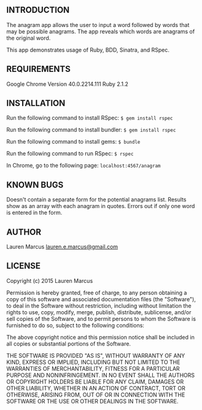 INTRODUCTION
------------
The anagram app allows the user to input a word followed by words that may be possible anagrams. The app reveals which words are anagrams of the original word.

This app demonstrates usage of Ruby, BDD, Sinatra, and RSpec.

REQUIREMENTS
------------
Google Chrome Version 40.0.2214.111
Ruby 2.1.2

INSTALLATION
------------
Run the following command to install RSpec:
`$ gem install rspec`

Run the following command to install bundler:
`$ gem install rspec`

Run the following command to install gems:
`$ bundle`

Run the following command to run RSpec:
`$ rspec`

In Chrome, go to the following page:
`localhost:4567/anagram`

KNOWN BUGS
---------
Doesn't contain a separate form for the potential anagrams list. Results show as an array with each anagram in quotes. Errors out if only one word is entered in the form.

AUTHOR
-------
Lauren Marcus
lauren.e.marcus@gmail.com

LICENSE
-------
Copyright (c) 2015 Lauren Marcus

Permission is hereby granted, free of charge, to any person obtaining a copy of this software and associated documentation files (the "Software"), to deal in the Software without restriction, including without limitation the rights to use, copy, modify, merge, publish, distribute, sublicense, and/or sell copies of the Software, and to permit persons to whom the Software is furnished to do so, subject to the following conditions:

The above copyright notice and this permission notice shall be included in all copies or substantial portions of the Software.

THE SOFTWARE IS PROVIDED "AS IS", WITHOUT WARRANTY OF ANY KIND, EXPRESS OR IMPLIED, INCLUDING BUT NOT LIMITED TO THE WARRANTIES OF MERCHANTABILITY, FITNESS FOR A PARTICULAR PURPOSE AND NONINFRINGEMENT. IN NO EVENT SHALL THE AUTHORS OR COPYRIGHT HOLDERS BE LIABLE FOR ANY CLAIM, DAMAGES OR OTHER LIABILITY, WHETHER IN AN ACTION OF CONTRACT, TORT OR OTHERWISE, ARISING FROM, OUT OF OR IN CONNECTION WITH THE SOFTWARE OR THE USE OR OTHER DEALINGS IN THE SOFTWARE.
